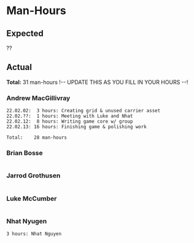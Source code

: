 Man-Hours
=========

## Expected
?? 

## Actual

**Total:** 31 man-hours
!-- UPDATE THIS AS YOU FILL IN YOUR HOURS --!


### Andrew MacGillivray
```
22.02.02:  3 hours: Creating grid & unused carrier asset
22.02.??:  1 hours: Meeting with Luke and Nhat
22.02.12:  8 hours: Writing game core w/ group
22.02.13: 16 hours: Finishing game & polishing work 

Total:    28 man-hours
```

### Brian Bosse
```
```

### Jarrod Grothusen
```
```

### Luke McCumber
```
```

### Nhat Nyugen
```
3 hours: Nhat Nguyen
```
